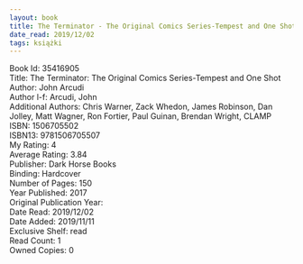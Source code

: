 ```yaml
---
layout: book
title: The Terminator - The Original Comics Series-Tempest and One Shot
date_read: 2019/12/02
tags: książki
---
```


Book Id: 35416905<br />
Title: The Terminator: The Original Comics Series-Tempest and One Shot<br />
Author: John Arcudi<br />
Author l-f: Arcudi, John<br />
Additional Authors: Chris Warner, Zack Whedon, James Robinson, Dan Jolley, Matt Wagner, Ron Fortier, Paul Guinan, Brendan Wright, CLAMP<br />
ISBN: 1506705502<br />
ISBN13: 9781506705507<br />
My Rating: 4<br />
Average Rating: 3.84<br />
Publisher: Dark Horse Books<br />
Binding: Hardcover<br />
Number of Pages: 150<br />
Year Published: 2017<br />
Original Publication Year: <br />
Date Read: 2019/12/02<br />
Date Added: 2019/11/11<br />
Exclusive Shelf: read<br />
Read Count: 1<br />
Owned Copies: 0<br />


